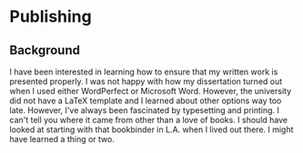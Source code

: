 # Publishing

## Background

I have been interested in learning how to ensure that my written work is presented properly. I was not happy with how my dissertation turned out when I used either WordPerfect or Microsoft Word. However, the university did not have a LaTeX template and I learned about other options way too late. However, I've always been fascinated by typesetting and printing. I can't tell you where it came from other than a love of books. I should have looked at starting with that bookbinder in L.A. when I lived out there. I might have learned a thing or two.
